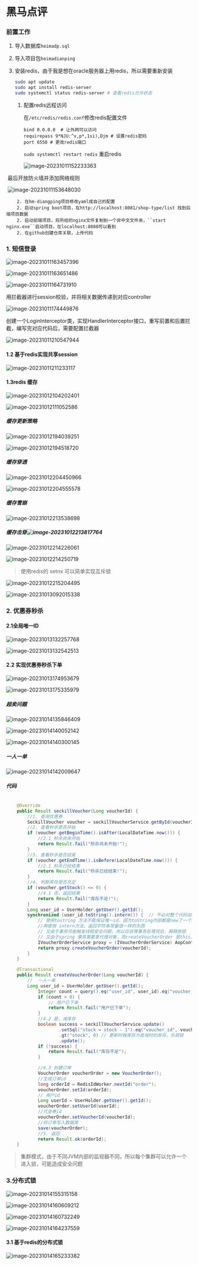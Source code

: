 # 黑马点评

### 前置工作

1. 导入数据库``heimadp.sql``

2. 导入项目包``heimadianping``

3. 安装redis，由于我是想在oracle服务器上用redis，所以需要重新安装

   ````bash
   sudo apt update
   sudo apt install redis-server
   sudo systemctl status redis-server # 查看redis允许状态
   ````

   1) 配置redis远程访问

      在``/etc/redis/redis.conf``修改redis配置文件

      ````
      bind 0.0.0.0  # 让外网可以访问
      requirepass 9*NJU:^v,p*,1si),Djm # 设置redis密码
      port 6550 # 更改redis端口
      ````

      ``sudo systemctl restart redis`` 重启redis

      ![image-20231011152233363](C:\Users\Arutorialo\AppData\Roaming\Typora\typora-user-images\image-20231011152233363.png)

​				最后开放防火墙并添加网络规则

​				![image-20231011153648030](C:\Users\Arutorialo\AppData\Roaming\Typora\typora-user-images\image-20231011153648030.png)

		2. 在hm-diangping项目修改yaml成自己的配置
		2. 启动spring boot项目，在http://localhost:8081/shop-type/list 找到后端项目数据
		2. 启动前端项目，将所给的nginx文件复制到一个非中文文件夹，``start nginx.exe``启动项目，在localhost:8080可以看到
		2. 在github创建仓库关联，上传代码

### 1. 短信登录

![image-20231011163457396](C:\Users\Arutorialo\AppData\Roaming\Typora\typora-user-images\image-20231011163457396.png)

![image-20231011163651486](C:\Users\Arutorialo\AppData\Roaming\Typora\typora-user-images\image-20231011163651486.png)

![image-20231011164731910](C:\Users\Arutorialo\AppData\Roaming\Typora\typora-user-images\image-20231011164731910.png)

 用拦截器进行session校验，并将相关数据传递到对应controller

![image-20231011174449876](C:\Users\Arutorialo\AppData\Roaming\Typora\typora-user-images\image-20231011174449876.png)

创建一个LoginInterceptor类，实现HandlerInterceptor接口，重写前置和后置拦截，编写完对应代码后，需要配置拦截器



![image-20231011210547944](C:\Users\Arutorialo\AppData\Roaming\Typora\typora-user-images\image-20231011210547944.png)

#### 1.2 基于redis实现共享session

![image-20231011211233117](C:\Users\Arutorialo\AppData\Roaming\Typora\typora-user-images\image-20231011211233117.png)



#### 1.3redis 缓存

![image-20231012104202401](C:\Users\Arutorialo\AppData\Roaming\Typora\typora-user-images\image-20231012104202401.png)

![image-20231012111052586](C:\Users\Arutorialo\AppData\Roaming\Typora\typora-user-images\image-20231012111052586.png)

##### 缓存更新策略

![image-20231012194039251](C:\Users\Arutorialo\AppData\Roaming\Typora\typora-user-images\image-20231012194039251.png)

![image-20231012194518720](C:\Users\Arutorialo\AppData\Roaming\Typora\typora-user-images\image-20231012194518720.png)

##### 缓存穿透

![image-20231012204450966](C:\Users\Arutorialo\AppData\Roaming\Typora\typora-user-images\image-20231012204450966.png)

![image-20231012204555578](C:\Users\Arutorialo\AppData\Roaming\Typora\typora-user-images\image-20231012204555578.png)

##### 缓存雪崩

![image-20231012213538698](C:\Users\Arutorialo\AppData\Roaming\Typora\typora-user-images\image-20231012213538698.png)

##### 缓存击穿![image-20231012213817764](C:\Users\Arutorialo\AppData\Roaming\Typora\typora-user-images\image-20231012213817764.png)

![image-20231012214226061](C:\Users\Arutorialo\AppData\Roaming\Typora\typora-user-images\image-20231012214226061.png)

![image-20231012214250719](C:\Users\Arutorialo\AppData\Roaming\Typora\typora-user-images\image-20231012214250719.png)

> 使用redis的 setnx 可以简单实现互斥锁

![image-20231012215204495](C:\Users\Arutorialo\AppData\Roaming\Typora\typora-user-images\image-20231012215204495.png)

![image-20231013092015338](C:\Users\Arutorialo\AppData\Roaming\Typora\typora-user-images\image-20231013092015338.png)

### 2. 优惠券秒杀

#### 2.1全局唯一ID

![image-20231013132257768](C:\Users\Arutorialo\AppData\Roaming\Typora\typora-user-images\image-20231013132257768.png)

![image-20231013132542513](C:\Users\Arutorialo\AppData\Roaming\Typora\typora-user-images\image-20231013132542513.png)

#### 2.2 实现优惠券秒杀下单

![image-20231013174953679](C:\Users\Arutorialo\AppData\Roaming\Typora\typora-user-images\image-20231013174953679.png)

![image-20231013175335979](C:\Users\Arutorialo\AppData\Roaming\Typora\typora-user-images\image-20231013175335979.png)

##### 超卖问题

![image-20231014135846409](C:\Users\Arutorialo\AppData\Roaming\Typora\typora-user-images\image-20231014135846409.png)

![image-20231014140052142](C:\Users\Arutorialo\AppData\Roaming\Typora\typora-user-images\image-20231014140052142.png)

![image-20231014140300145](C:\Users\Arutorialo\AppData\Roaming\Typora\typora-user-images\image-20231014140300145.png)

##### 一人一单

![image-20231014142009647](C:\Users\Arutorialo\AppData\Roaming\Typora\typora-user-images\image-20231014142009647.png)

##### 代码

````java

    @Override
    public Result seckillVoucher(Long voucherId) {
        //1. 查询优惠券
        SeckillVoucher voucher = seckillVoucherService.getById(voucherId);
        //2. 查看秒杀是否开始
        if (voucher.getBeginTime().isAfter(LocalDateTime.now())) {
            //2.1 秒杀尚未开始
            return Result.fail("秒杀尚未开始!");
        }
        //3. 查看秒杀是否结束
        if (voucher.getEndTime().isBefore(LocalDateTime.now())) {
            //2.1 秒杀已经结束
            return Result.fail("秒杀已经结束!");
        }
        //4. 判断库存是否充足
        if (voucher.getStock() <= 0) {
            //4.1 否，返回结果
            return Result.fail("库存不足!");
        }
        Long user_id = UserHolder.getUser().getId();
        synchronized (user_id.toString().intern()) {  // 不必对整个代码加锁，只需要对每个user_id 加锁即可
            // 使用tostring 方法不能保证唯一id，因为toString内部都是new了一个String
            //再使用 intern方法，返回字符串常量值一样的东西
            // 又由于事务可能触发线程安全问题，所以应该等事务处理完后，再释放锁
            // 又由于spring 事务需要拿代理对象，而createVoucherOrder 是this.cre... 是目标对象，不是代理对象，所以没有事务功能
            IVoucherOrderService proxy = (IVoucherOrderService) AopContext.currentProxy(); // 拿到代理对象
            return proxy.createVoucherOrder(voucherId);
        }
    }

    @Transactional
    public Result createVoucherOrder(Long voucherId) {
        //  一人一单
        Long user_id = UserHolder.getUser().getId();
            Integer count = query().eq("user_id", user_id).eq("voucher_id", voucherId).count();
            if (count > 0) {
                // 用户已下单
                return Result.fail("用户已下单");
            }
            //4.2 是，减库存
            boolean success = seckillVoucherService.update()
                    .setSql("stock = stock - 1").eq("voucher_id", voucherId)
                    .gt("stock", 0) // 更新时候库存为查询时的库存，乐观锁
                    .update();
            if (!success) {
                return Result.fail("库存不足");
            }

            //4.3 创建订单
            VoucherOrder voucherOrder = new VoucherOrder();
            //生成订单id
            long orderId = RedisIdWorker.nextId("order");
            voucherOrder.setId(orderId);
            // 用户id
            Long userId = UserHolder.getUser().getId();
            voucherOrder.setUserId(userId);
            //代金券id
            voucherOrder.setVoucherId(voucherId);
            //将订单写入数据库
            save(voucherOrder);
            //5. 返回
            return Result.ok(orderId);
    }
````



>  集群模式，由于不同JVM内部的监视器不同，所以每个集群可以允许一个进入锁，可能造成安全问题



### 3.分布式锁

![image-20231014155315158](C:\Users\Arutorialo\AppData\Roaming\Typora\typora-user-images\image-20231014155315158.png)

![image-20231014160609212](C:\Users\Arutorialo\AppData\Roaming\Typora\typora-user-images\image-20231014160609212.png)

![image-20231014160732249](C:\Users\Arutorialo\AppData\Roaming\Typora\typora-user-images\image-20231014160732249.png)

![image-20231014164237559](C:\Users\Arutorialo\AppData\Roaming\Typora\typora-user-images\image-20231014164237559.png)

#### 3.1 基于redis的分布式锁

![image-20231014165233382](C:\Users\Arutorialo\AppData\Roaming\Typora\typora-user-images\image-20231014165233382.png)
